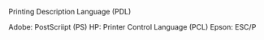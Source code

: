 Printing Description Language (PDL)

Adobe: PostScriipt (PS)
   HP: Printer Control Language (PCL)
Epson: ESC/P


